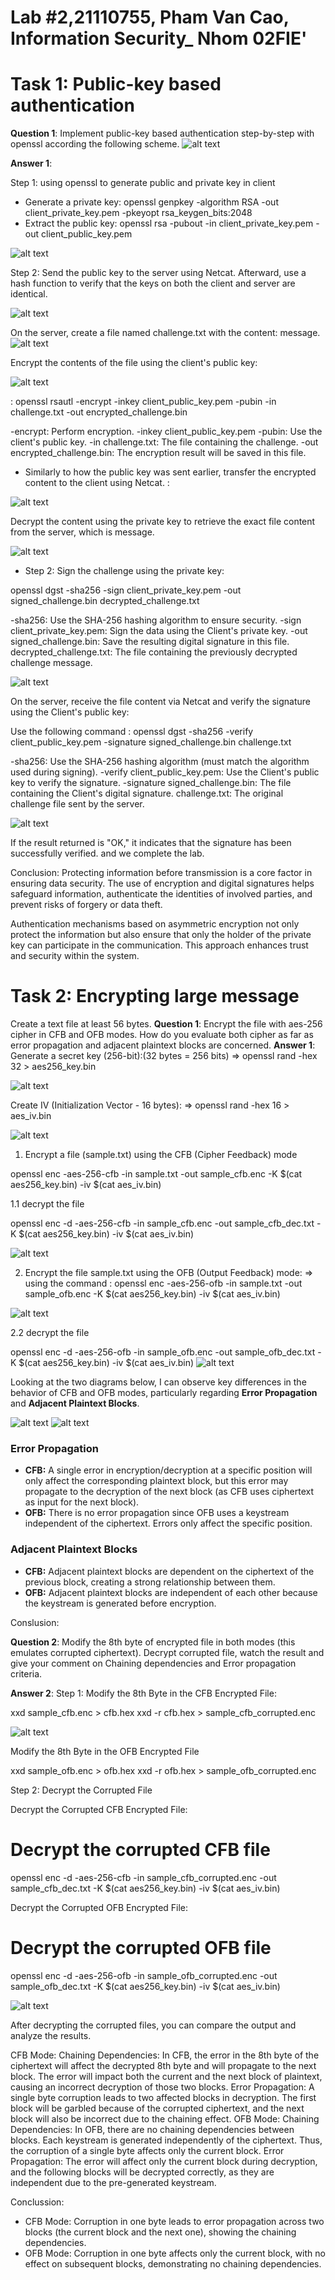 # Lab #2,21110755, Pham Van Cao, Information Security_ Nhom 02FIE'

# Task 1: Public-key based authentication 
**Question 1**: 
Implement public-key based authentication step-by-step with openssl according the following scheme.
![alt text](./imgs/image-1.png)

**Answer 1**:

Step 1: using openssl to generate public and private key in client 
- Generate a private key:
openssl genpkey -algorithm RSA -out client_private_key.pem -pkeyopt rsa_keygen_bits:2048
- Extract the public key: 
 openssl rsa -pubout -in client_private_key.pem -out client_public_key.pem

![alt text](./imgs/1.png)

Step 2: Send the public key to the server using Netcat.
Afterward, use a hash function to verify that the keys on both the client and server are identical.

![alt text](./imgs/2.png)

On the server, create a file named challenge.txt with the content: message. 
![alt text](./imgs/3.png)

Encrypt the contents of the file using the client's public key: 

![alt text](./imgs/4.png)

: openssl rsautl -encrypt -inkey client_public_key.pem -pubin -in challenge.txt -out encrypted_challenge.bin

-encrypt: Perform encryption.
-inkey client_public_key.pem -pubin: Use the client's public key.
-in challenge.txt: The file containing the challenge.
-out encrypted_challenge.bin: The encryption result will be saved in this file.

- Similarly to how the public key was sent earlier, transfer the encrypted content to the client using Netcat. : 

![alt text](./imgs/5.png)

Decrypt the content using the private key to retrieve the exact file content from the server, which is message.

![alt text](./imgs/6.png)

* Step 2: 
Sign the challenge using the private key:

openssl dgst -sha256 -sign client_private_key.pem -out signed_challenge.bin decrypted_challenge.txt

-sha256: Use the SHA-256 hashing algorithm to ensure security.
-sign client_private_key.pem: Sign the data using the Client's private key.
-out signed_challenge.bin: Save the resulting digital signature in this file.
decrypted_challenge.txt: The file containing the previously decrypted challenge message.

![alt text](./imgs/7.png)

On the server, receive the file content via Netcat and verify the signature using the Client's public key:

Use the following command : 
openssl dgst -sha256 -verify client_public_key.pem -signature signed_challenge.bin challenge.txt

-sha256: Use the SHA-256 hashing algorithm (must match the algorithm used during signing).
-verify client_public_key.pem: Use the Client's public key to verify the signature.
-signature signed_challenge.bin: The file containing the Client's digital signature.
challenge.txt: The original challenge file sent by the server.

![alt text](./imgs/8.png)

If the result returned is "OK," it indicates that the signature has been successfully verified. and we complete the lab.

Conclusion: 
Protecting information before transmission is a core factor in ensuring data security.
The use of encryption and digital signatures helps safeguard information, authenticate the identities of involved parties, and prevent risks of forgery or data theft.

Authentication mechanisms based on asymmetric encryption not only protect the information but also ensure that only the holder of the private key can participate in the communication. This approach enhances trust and security within the system.

# Task 2: Encrypting large message 
Create a text file at least 56 bytes.
**Question 1**:
Encrypt the file with aes-256 cipher in CFB and OFB modes. How do you evaluate both cipher as far as error propagation and adjacent plaintext blocks are concerned. 
**Answer 1**:
Generate a secret key (256-bit):(32 bytes = 256 bits)
=> 
openssl rand -hex 32 > aes256_key.bin

![alt text](./imgs/9.png)

Create IV (Initialization Vector - 16 bytes): 
=> openssl rand -hex 16 > aes_iv.bin

![alt text](./imgs/10.png)

1. Encrypt a file (sample.txt) using the CFB (Cipher Feedback) mode

openssl enc -aes-256-cfb -in sample.txt -out sample_cfb.enc -K $(cat aes256_key.bin) -iv $(cat aes_iv.bin)

1.1 decrypt the file

openssl enc -d -aes-256-cfb -in sample_cfb.enc -out sample_cfb_dec.txt -K $(cat aes256_key.bin) -iv $(cat aes_iv.bin)

![alt text](./imgs/11.png)

2. Encrypt the file sample.txt using the OFB (Output Feedback) mode: 
=> using the command : 
openssl enc -aes-256-ofb -in sample.txt -out sample_ofb.enc -K $(cat aes256_key.bin) -iv $(cat aes_iv.bin)

![alt text](./imgs/12.png)

2.2 decrypt the file

openssl enc -d -aes-256-ofb -in sample_ofb.enc -out sample_ofb_dec.txt -K $(cat aes256_key.bin) -iv $(cat aes_iv.bin)
![alt text](./imgs/13.png)

Looking at the two diagrams below, I can observe key differences in the behavior of CFB and OFB modes, particularly regarding **Error Propagation** and **Adjacent Plaintext Blocks**.


![alt text](./imgs/14.png)
![alt text](./imgs/15.png)

### Error Propagation 

- **CFB:** A single error in encryption/decryption at a specific position will only affect the corresponding plaintext block, but this error may propagate to the decryption of the next block (as CFB uses ciphertext as input for the next block).  
- **OFB:** There is no error propagation since OFB uses a keystream independent of the ciphertext. Errors only affect the specific position.

### Adjacent Plaintext Blocks

- **CFB:** Adjacent plaintext blocks are dependent on the ciphertext of the previous block, creating a strong relationship between them.  
- **OFB:** Adjacent plaintext blocks are independent of each other because the keystream is generated before encryption.

Conslusion: 

**Question 2**:
Modify the 8th byte of encrypted file in both modes (this emulates corrupted ciphertext).
Decrypt corrupted file, watch the result and give your comment on Chaining dependencies and Error propagation criteria.


**Answer 2**:
Step 1: 
Modify the 8th Byte in the CFB Encrypted File: 

xxd sample_cfb.enc > cfb.hex
xxd -r cfb.hex > sample_cfb_corrupted.enc

![alt text](./imgs/16.png)

Modify the 8th Byte in the OFB Encrypted File

xxd sample_ofb.enc > ofb.hex
xxd -r ofb.hex > sample_ofb_corrupted.enc

Step 2: Decrypt the Corrupted File

Decrypt the Corrupted CFB Encrypted File: 
# Decrypt the corrupted CFB file
openssl enc -d -aes-256-cfb -in sample_cfb_corrupted.enc -out sample_cfb_dec.txt -K $(cat aes256_key.bin) -iv $(cat aes_iv.bin)

Decrypt the Corrupted OFB Encrypted File: 
# Decrypt the corrupted OFB file
openssl enc -d -aes-256-ofb -in sample_ofb_corrupted.enc -out sample_ofb_dec.txt -K $(cat aes256_key.bin) -iv $(cat aes_iv.bin)

![alt text](./imgs/17.png)

After decrypting the corrupted files, you can compare the output and analyze the results.

CFB Mode:
Chaining Dependencies: In CFB, the error in the 8th byte of the ciphertext will affect the decrypted 8th byte and will propagate to the next block. The error will impact both the current and the next block of plaintext, causing an incorrect decryption of those two blocks.
Error Propagation: A single byte corruption leads to two affected blocks in decryption. The first block will be garbled because of the corrupted ciphertext, and the next block will also be incorrect due to the chaining effect.
OFB Mode:
Chaining Dependencies: In OFB, there are no chaining dependencies between blocks. Each keystream is generated independently of the ciphertext. Thus, the corruption of a single byte affects only the current block.
Error Propagation: The error will affect only the current block during decryption, and the following blocks will be decrypted correctly, as they are independent due to the pre-generated keystream. 

Conclussion:
* CFB Mode: Corruption in one byte leads to error propagation across two blocks (the current block and the next one), showing the chaining dependencies.
* OFB Mode: Corruption in one byte affects only the current block, with no effect on subsequent blocks, demonstrating no chaining dependencies.

